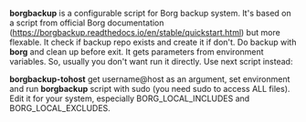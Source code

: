 **borgbackup** is a configurable script for Borg backup system.
It's based on a script from official Borg documentation
	(https://borgbackup.readthedocs.io/en/stable/quickstart.html)
but more flexable. It check if backup repo exists and create it if don't.
Do backup with **borg** and clean up before exit.
It gets parameters from environment variables. So, usually you don't
want run it directly. Use next script instead:

**borgbackup-tohost** get username@host as an argument, set environment
and run **borgbackup** script with sudo (you need sudo to access ALL files).
Edit it for your system, especially BORG_LOCAL_INCLUDES and BORG_LOCAL_EXCLUDES.
